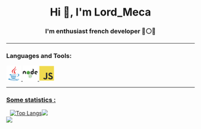 <h1 align="center">Hi 👋, I'm Lord_Meca</h1>
<h3 align="center">I'm enthusiast french developer 🔵⚪🔴</h3>

<hr>

<h3 align="left">Languages and Tools:</h3>

<p align="left"> <a href="https://www.java.com" target="_blank" rel="noreferrer"> <img src="https://raw.githubusercontent.com/devicons/devicon/master/icons/java/java-original.svg" alt="java" width="40" height="40"/> </a> <a href="https://nodejs.org" target="_blank" rel="noreferrer"> <img src="https://raw.githubusercontent.com/devicons/devicon/master/icons/nodejs/nodejs-original-wordmark.svg" alt="nodejs" width="40" height="40"/> </a> <a href="https://developer.mozilla.org/en-US/docs/Web/JavaScript" target="_blank" rel="noreferrer"> <img src="https://raw.githubusercontent.com/devicons/devicon/master/icons/javascript/javascript-original.svg" alt="javascript" width="40" height="40"/>
<br/>
<hr>

<h3 align="left">Some statistics :</h3>

<div style="display: flex; align-items: center;">
  <a href="https://github.com/anuraghazra/github-readme-stats" style="margin-left: 10px;">
    <img src="https://github-readme-stats.vercel.app/api/top-langs/?username=Lord-Meca&layout=donut&theme=transparent" alt="Top Langs" />
  </a>
  
  <picture>
    <source
      srcset="https://github-readme-stats.vercel.app/api?username=Lord-Meca&show_icons=true&theme=gotham"
      media="(prefers-color-scheme: dark)"
    />
    <source
      srcset="https://github-readme-stats.vercel.app/api?username=Lord-Meca&show_icons=true"
      media="(prefers-color-scheme: light), (prefers-color-scheme: no-preference)"
    />
    <img src="https://github-readme-stats.vercel.app/api?username=Lord-Meca&show_icons=true" />
  </picture>
  

</div>


<img src="https://raw.githubusercontent.com/ItsAlexousd/ItsAlexousd/main/grid-snake.svg"/>




